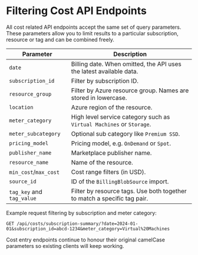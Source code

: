 # Filtering Cost API Endpoints

All cost related API endpoints accept the same set of query parameters. These parameters allow you to limit results to a particular subscription, resource or tag and can be combined freely.

| Parameter | Description |
|-----------|-------------|
| `date` | Billing date. When omitted, the API uses the latest available data. |
| `subscription_id` | Filter by subscription ID. |
| `resource_group` | Filter by Azure resource group. Names are stored in lowercase. |
| `location` | Azure region of the resource. |
| `meter_category` | High level service category such as `Virtual Machines` or `Storage`. |
| `meter_subcategory` | Optional sub category like `Premium SSD`. |
| `pricing_model` | Pricing model, e.g. `OnDemand` or `Spot`. |
| `publisher_name` | Marketplace publisher name. |
| `resource_name` | Name of the resource. |
| `min_cost`/`max_cost` | Cost range filters (in USD). |
| `source_id` | ID of the `BillingBlobSource` import. |
| `tag_key` and `tag_value` | Filter by resource tags. Use both together to match a specific tag pair. |

Example request filtering by subscription and meter category:

```http
GET /api/costs/subscription-summary/?date=2024-01-01&subscription_id=abcd-1234&meter_category=Virtual%20Machines
```

Cost entry endpoints continue to honour their original camelCase parameters so existing clients will keep working.
